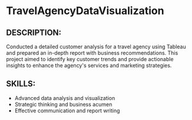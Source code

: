 # TravelAgencyDataVisualization

## DESCRIPTION:
Conducted a detailed customer analysis for a travel agency using Tableau and prepared an in-depth report with business recommendations. This project aimed to identify key customer trends and provide actionable insights to enhance the agency's services and marketing strategies.

## SKILLS:
- Advanced data analysis and visualization
- Strategic thinking and business acumen
- Effective communication and report writing
